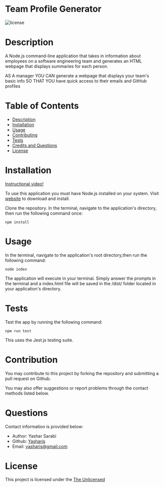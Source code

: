 # Team Profile Generator

![license](https://img.shields.io/badge/License-The_Unlicense-blue)

# Description

A Node.js command-line application that takes in information about employees on a software engineering team and generates an HTML webpage that displays summaries for each person.

AS A manager
YOU CAN generate a webpage that displays your team's basic info
SO THAT YOU have quick access to their emails and GitHub profiles


# Table of Contents
- [Description](#Description)
- [Installation](#Installation)
- [Usage](#Usage)
- [Contributing](#Contributing)
- [Tests](#Tests)
- [Credits and Questions](#Credits)
- [License](#License)

# Installation

[Instructional video!](https://watch.screencastify.com/v/AjCX2S3GjQqbv7zRLhaU)

To use this application you must have Node.js installed on your system. Visit [website](https://nodejs.org/en/download/) to download and install.

Clone the repository. In the terminal, navigate to the application's directory, then run the following command once:
```
npm install
```

# Usage

In the terminal, navigate to the application's root directory,then run the following command:

```
node index
```

The application will execute in your terminal. Simply answer the prompts in the terminal and a index.html file will be saved in the /dist/ folder located in your application's directory.

# Tests
Test the app by running the following command:

```
npm run test
```

This uses the Jest.js testing suite.

# Contribution

You  may contribute to this project by forking the repository and submitting a pull request on Github.

You may also offer suggestions or report problems through the contact methods listed below.

# Questions 

Contact information is provided below:
* Author: Yashar Sarabi
* Github: [Yasharjs](https://github.com/yasharjs)
* Email: yasharjs@gmail.com

# License
This project is licensed under the [The Unlicensed](https://choosealicense.com/licenses/unlicense/)




